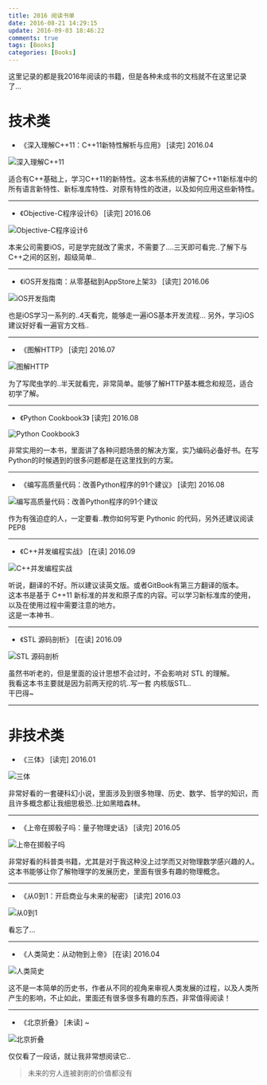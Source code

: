 ```yaml
---
title: 2016 阅读书单
date: 2016-08-21 14:29:15
update: 2016-09-03 18:46:22
comments: true
tags: [Books]
categories: [Books]
---
```


这里记录的都是我2016年阅读的书籍，但是各种未成书的文档就不在这里记录了...

<!--more-->

# 技术类

* 《深入理解C++11：C++11新特性解析与应用》 [读完]
2016.04

![深入理解C++11](https://img3.doubanio.com/lpic/s26689304.jpg)

适合有C++基础上，学习C++11的新特性。这本书系统的讲解了C++11新标准中的所有语言新特性、新标准库特性、对原有特性的改进，以及如何应用这些新特性。

***

* 《Objective-C程序设计6》 [读完]
2016.06

![Objective-C程序设计6](https://img1.doubanio.com/lpic/s28266087.jpg)

本来公司需要iOS，可是学完就改了需求，不需要了....三天即可看完..了解下与C++之间的区别，超级简单..

***

* 《iOS开发指南：从零基础到AppStore上架3》 [读完]
2016.06

![iOS开发指南](https://img3.doubanio.com/lpic/s28329236.jpg)

也是iOS学习一系列的..4天看完，能够走一遍iOS基本开发流程...
另外，学习iOS建议好好看一遍官方文档..

***

* 《图解HTTP》 [读完]
2016.07

![图解HTTP](https://img3.doubanio.com/lpic/s27283822.jpg)

为了写爬虫学的..半天就看完，非常简单。能够了解HTTP基本概念和规范，适合初学了解。

***

* 《Python Cookbook3》 [读完]
2016.08

![Python Cookbook3](https://img3.doubanio.com/lpic/s28063681.jpg)

非常实用的一本书，里面讲了各种问题场景的解决方案，实乃编码必备好书。在写Python的时候遇到的很多问题都是在这里找到的方案。

***

* 《编写高质量代码：改善Python程序的91个建议》 [读完]
2016.08

![编写高质量代码：改善Python程序的91个建议](https://img3.doubanio.com/lpic/s27308066.jpg)

作为有强迫症的人，一定要看..教你如何写更 Pythonic 的代码，另外还建议阅读 PEP8

***

* 《C++并发编程实战》 [在读]
2016.09

![C++并发编程实战](https://img1.doubanio.com/lpic/s28077549.jpg)

听说，翻译的不好。所以建议读英文版。或者GitBook有第三方翻译的版本。  
这本书是基于 C++11 新标准的并发和原子库的内容。可以学习新标准库的使用，以及在使用过程中需要注意的地方。  
这是一本神书..

***

* 《STL 源码剖析》 [在读]
2016.09

![STL 源码剖析](https://img3.doubanio.com/lpic/s1092076.jpg)

虽然书听老的，但是里面的设计思想不会过时，不会影响对 STL 的理解。  
我看这本书主要就是因为前两天挖的坑..写一套 内核版STL..  
干巴得~

***

# 非技术类

* 《三体》 [读完]
2016.01

![三体](https://img3.doubanio.com/lpic/s28357056.jpg)

非常好看的一套硬科幻小说，里面涉及到很多物理、历史、数学、哲学的知识，而且许多概念都让我细思极恐..比如黑暗森林。

***

* 《上帝在掷骰子吗：量子物理史话》 [读完]
2016.05

![上帝在掷骰子吗](https://img3.doubanio.com/lpic/s6475450.jpg)

非常好看的科普类书籍，尤其是对于我这种没上过学而又对物理数学感兴趣的人。这本书能够让你了解物理学的发展历史，里面有很多有趣的物理概念。

***

* 《从0到1：开启商业与未来的秘密》 [读完]
2016.03

![从0到1](https://img3.doubanio.com/lpic/s28012945.jpg)

看忘了...

***

* 《人类简史：从动物到上帝》 [在读]
2016.04

![人类简史](https://img3.doubanio.com/lpic/s27814883.jpg)

这不是一本简单的历史书，作者从不同的视角来审视人类发展的过程，以及人类所产生的影响，不止如此，里面还有很多很多有趣的东西，非常值得阅读！

***

* 《北京折叠》 [未读]
~

![北京折叠](北京折叠.jpg)

仅仅看了一段话，就让我非常想阅读它..
>未来的穷人连被剥削的价值都没有